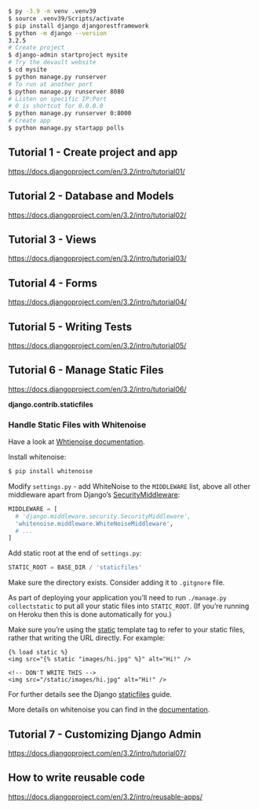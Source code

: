```bash
$ py -3.9 -m venv .venv39
$ source .venv39/Scripts/activate
$ pip install django djangorestframework
$ python -m django --version
3.2.5
# Create project
$ django-admin startproject mysite
# Try the devault website
$ cd mysite
$ python manage.py runserver
# To run at another port
$ python manage.py runserver 8080
# Listen on specific IP:Port
# 0 is shortcut for 0.0.0.0
$ python manage.py runserver 0:8000
# Create app
$ python manage.py startapp polls
```



## Tutorial 1 - Create project and app

https://docs.djangoproject.com/en/3.2/intro/tutorial01/



## Tutorial 2 - Database and Models

https://docs.djangoproject.com/en/3.2/intro/tutorial02/



## Tutorial 3 - Views

https://docs.djangoproject.com/en/3.2/intro/tutorial03/



## Tutorial 4 - Forms

https://docs.djangoproject.com/en/3.2/intro/tutorial04/



## Tutorial 5 - Writing Tests

https://docs.djangoproject.com/en/3.2/intro/tutorial05/



## Tutorial 6 - Manage Static Files

https://docs.djangoproject.com/en/3.2/intro/tutorial06/

**django.contrib.staticfiles**



### Handle Static Files with Whitenoise

Have a look at [Whtienoise documentation](https://whitenoise.evans.io/en/stable/index.html).

Install whitenoise:

```bash
$ pip install whitenoise
```

Modify `settings.py` - add WhiteNoise to the `MIDDLEWARE` list, above all other middleware apart from Django’s [SecurityMiddleware](https://docs.djangoproject.com/en/stable/ref/middleware/#module-django.middleware.security):

```python
MIDDLEWARE = [
  # 'django.middleware.security.SecurityMiddleware',
  'whitenoise.middleware.WhiteNoiseMiddleware',
  # ...
]
```

Add static root at the end of `settings.py`:

```python
STATIC_ROOT = BASE_DIR / 'staticfiles'
```

Make sure the directory exists. Consider adding it to `.gitgnore` file.

As part of deploying your application you’ll need to run `./manage.py collectstatic` to put all your static files into `STATIC_ROOT`. (If you’re running on Heroku then this is done automatically for you.)

Make sure you’re using the [static](https://docs.djangoproject.com/en/stable/ref/templates/builtins/#std:templatetag-static) template tag to refer to your static files, rather that writing the URL directly. For example:

```
{% load static %}
<img src="{% static "images/hi.jpg" %}" alt="Hi!" />

<!-- DON'T WRITE THIS -->
<img src="/static/images/hi.jpg" alt="Hi!" />
```

For further details see the Django [staticfiles](https://docs.djangoproject.com/en/stable/howto/static-files/) guide.

More details on whitenoise you can find in the [documentation](https://whitenoise.evans.io/en/stable/django.html).

## Tutorial 7 - Customizing Django Admin

https://docs.djangoproject.com/en/3.2/intro/tutorial07/



## How to write reusable code

https://docs.djangoproject.com/en/3.2/intro/reusable-apps/






